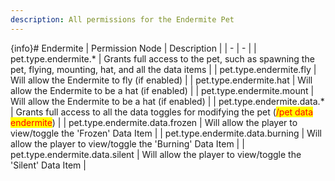 ```yaml
---
description: All permissions for the Endermite Pet
---
```


{info}# Endermite
| Permission Node | Description |
| - | - |
| pet.type.endermite.* | Grants full access to the pet, such as spawning the pet, flying, mounting, hat, and all the data items |
| pet.type.endermite.fly | Will allow the Endermite to fly (if enabled) |
| pet.type.endermite.hat | Will allow the Endermite to be a hat (if enabled) |
| pet.type.endermite.mount | Will allow the Endermite to be a hat (if enabled) |
| pet.type.endermite.data.* | Grants full access to all the data toggles for modifying the pet (<mark style="color:red;">/pet data endermite</mark>) |
| pet.type.endermite.data.frozen | Will allow the player to view/toggle the 'Frozen' Data Item |
| pet.type.endermite.data.burning | Will allow the player to view/toggle the 'Burning' Data Item |
| pet.type.endermite.data.silent | Will allow the player to view/toggle the 'Silent' Data Item |

